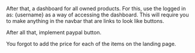 After that, a dashboard for all owned products. For this, use the logged in as: {username} as a way of
accessing the dashboard. This will require you to make anything in the navbar that are links to look
like buttons.

After all that, implement paypal button.

You forgot to add the price for each of the items on the landing page.
